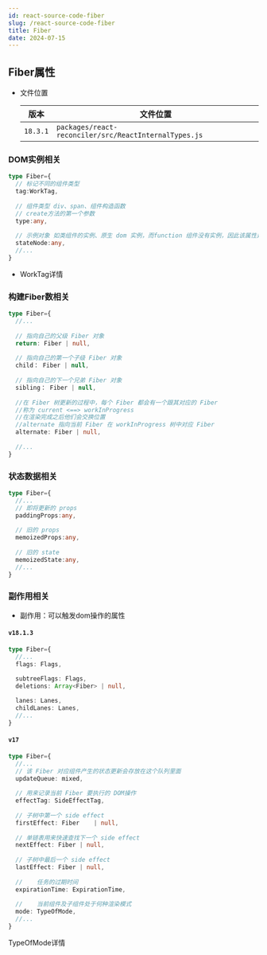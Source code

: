 ```yaml
---
id: react-source-code-fiber
slug: /react-source-code-fiber
title: Fiber
date: 2024-07-15
---
```


## Fiber属性

* 文件位置

  | 版本     | 文件位置                                              |
  | -------- | ----------------------------------------------------- |
  | `18.3.1` | `packages/react-reconciler/src/ReactInternalTypes.js` |

### DOM实例相关

````typescript
type Fiber={
  // 标记不同的组件类型
  tag:WorkTag,
  
  // 组件类型 div、span、组件构造函数
  // create方法的第一个参数
  type:any,
  
  // 示例对象 如类组件的实例、原生 dom 实例，而function 组件没有实例，因此该属性是空
  stateNode:any,
  //...
}
````

* WorkTag详情

### 构建Fiber数相关

````typescript
type Fiber={
  //...
  
  // 指向自己的父级 Fiber 对象
  return: Fiber | null,
  
  // 指向自己的第一个子级 Fiber 对象
  child： Fiber | null,
  
  // 指向自己的下一个兄弟 Fiber 对象
  sibling： Fiber | null,
  
  //在 Fiber 树更新的过程中，每个 Fiber 都会有一个跟其对应的 Fiber
  //称为 current <==> workInProgress
  //在渲染完成之后他们会交换位置
  //alternate 指向当前 Fiber 在 workInProgress 树中对应 Fiber
  alternate: Fiber | null,
  
  //...
}
````

### 状态数据相关

````typescript
type Fiber={
  //...
  // 即将更新的 props
  paddingProps:any,
  
  // 旧的 props
  memoizedProps:any,
  
  // 旧的 state
  memoizedState:any,
  //...
}
````

### 副作用相关

* 副作用：可以触发dom操作的属性

#### `v18.1.3`

````typescript
type Fiber={
  //...
  flags: Flags,
  
  subtreeFlags: Flags,
  deletions: Array<Fiber> | null,

  lanes: Lanes,
  childLanes: Lanes,
  //...
}
````

#### `v17`

````typescript
type Fiber={
  //...
  // 该 Fiber 对应组件产生的状态更新会存放在这个队列里面
  updateQueue: mixed,
  
  // 用来记录当前 Fiber 要执行的 DOM操作
  effectTag: SideEffectTag,
  
  // 子树中第一个 side effect
  firstEffect: Fiber	| null,
  
  // 单链表用来快速查找下一个 side effect
  nextEffect: Fiber	| null,
  
  // 子树中最后一个 side effect
  lastEffect: Fiber	| null,
  
  //	任务的过期时间
  expirationTime: ExpirationTime,
  
  //	当前组件及子组件处于何种渲染模式 
  mode: TypeOfMode,
  //...
}
````

TypeOfMode详情